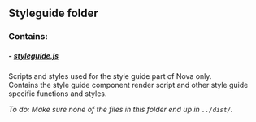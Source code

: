 ## Styleguide folder
### Contains:
##### - [styleguide.js](../app/styleguide/styleguide.js)

Scripts and styles used for the style guide part of Nova only.  
Contains the style guide component render script and other style guide specific functions and styles.

*To do: Make sure none of the files in this folder end up in `../dist/`.*
